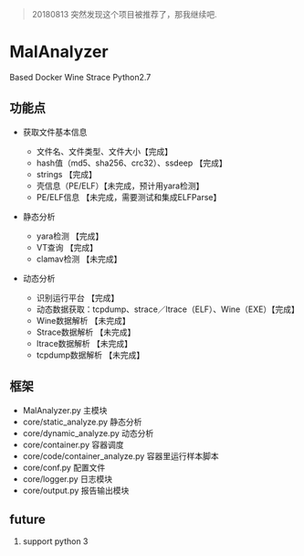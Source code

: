 > 20180813 突然发现这个项目被推荐了，那我继续吧.

# MalAnalyzer

Based Docker Wine Strace Python2.7


## 功能点

- 获取文件基本信息
    - 文件名、文件类型、文件大小【完成】
    - hash值（md5、sha256、crc32）、ssdeep 【完成】
    - strings 【完成】
    - 壳信息（PE/ELF）【未完成，预计用yara检测】
    - PE/ELF信息 【未完成，需要测试和集成ELFParse】

- 静态分析
    - yara检测 【完成】
    - VT查询 【完成】
    - clamav检测 【未完成】
   
- 动态分析
    - 识别运行平台 【完成】
    - 动态数据获取：tcpdump、strace／ltrace（ELF）、Wine（EXE）【完成】
    - Wine数据解析 【未完成】
    - Strace数据解析 【未完成】
    - ltrace数据解析 【未完成】
    - tcpdump数据解析 【未完成】


## 框架

- MalAnalyzer.py 主模块
- core/static_analyze.py 静态分析
- core/dynamic_analyze.py 动态分析
- core/container.py 容器调度
- core/code/container_analyze.py 容器里运行样本脚本
- core/conf.py 配置文件 
- core/logger.py 日志模块
- core/output.py 报告输出模块



## future
1. support python 3


